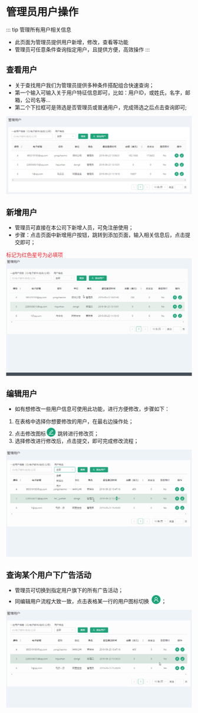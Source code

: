 # 管理员用户操作 #
::: tip 管理所有用户相关信息
* 此页面为管理员提供用户新增，修改，查看等功能
* 管理员可任意条件查询指定用户，且提供方便，高效操作
:::

## 查看用户
* 关于查找用户我们为管理员提供多种条件搭配组合快速查询；
* 第一个输入可输入关于用户特征信息即可，比如：用户ID，或姓氏，名字，邮箱，公司名等...
* 第二个下拉框可是筛选是否管理员或普通用户，完成筛选之后点击查询即可;

![查询用户](./img/GR/AU.png "查询用户")

## 新增用户
* 管理员可直接在本公司下新增人员，可免注册使用；
* 步骤：点击页面中新增用户按钮，跳转到添加页面，输入相关信息后，点击提交即可；

<font color=#f5222d>标记为红色星号为必填项</font>
![新增用户](./img/GR/AU2.gif "新增用户")

## 编辑用户
* 如有想修改一些用户信息可使用此功能，进行方便修改，步骤如下：
1. 在表格中选择你想要修改的用户，在最右边操作处；
2. 点击修改图标<img src="./img/GR/AU3.png" style="margin-bottom: -5px;"/> 跳转进行修改页；
3. 选择修改进行修改后，点击提交，即可完成修改流程；

![修改用户](./img/GR/AU4.gif "修改用户")

## 查询某个用户下广告活动
* 管理员可切换到指定用户旗下的所有广告活动；
* 同编辑用户流程大致一致，点击表格某一行的用户图标切换 <img src="./img/GR/AU5.png" style="margin-bottom: -5px;">；

![跳转广告活动](./img/GR/AU6.gif "跳转广告活动")
